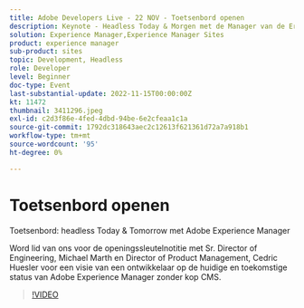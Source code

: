 ```yaml
---
title: Adobe Developers Live - 22 NOV - Toetsenbord openen
description: Keynote - Headless Today & Morgen met de Manager van de Ervaring van de AdobeSluit zich bij ons voor de openingssleutelnota met Sr. Director van Techniek, Michael Marth, en Director van het Beheer van het Product, Cedric Huesler voor de blik van een ontwikkelaar van de huidige en toekomstige staat van Adobe Experience Manager zonder hoofd CMS.
solution: Experience Manager,Experience Manager Sites
product: experience manager
sub-product: sites
topic: Development, Headless
role: Developer
level: Beginner
doc-type: Event
last-substantial-update: 2022-11-15T00:00:00Z
kt: 11472
thumbnail: 3411296.jpeg
exl-id: c2d3f86e-4fed-4dbd-94be-6e2cfeaa1c1a
source-git-commit: 1792dc318643aec2c12613f621361d72a7a918b1
workflow-type: tm+mt
source-wordcount: '95'
ht-degree: 0%

---
```


# Toetsenbord openen

Toetsenbord: headless Today &amp; Tomorrow met Adobe Experience Manager

Word lid van ons voor de openingssleutelnotitie met Sr. Director of Engineering, Michael Marth en Director of Product Management, Cedric Huesler voor een visie van een ontwikkelaar op de huidige en toekomstige status van Adobe Experience Manager zonder kop CMS.

>[!VIDEO](https://video.tv.adobe.com/v/3411296/?quality=12&learn=on)
